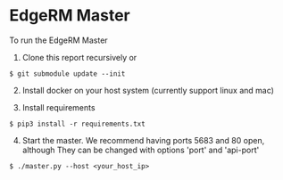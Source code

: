 EdgeRM Master
============

To run the EdgeRM Master

1) Clone this report recursively or

```
$ git submodule update --init
```

2) Install docker on your host system (currently support linux and mac)

3) Install requirements

```
$ pip3 install -r requirements.txt
```

4) Start the master. We recommend having ports 5683 and 80 open, although
They can be changed with options 'port' and 'api-port'

```
$ ./master.py --host <your_host_ip>
```
